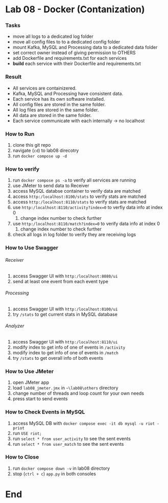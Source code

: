 # Lab 08 - Docker (Contanization)
### Tasks
- move all logs to a dedicated log folder
- move all config files to to a dedicated config folder
- mount Kafka, MySQL and Processing data to a dedicated data folder
- set correct owner instead of giving permission to OTHERS 
- add Dockerfile and requirements.txt for each services
- **build** each service with their Dockerfile and requirements.txt

### Result
- All services are containizered. 
- Kafka, MySQL and Processing have consistent data.
- Each service has its own software installed.
- All config files are stored in the same folder.
- All log files are stored in the same folder.
- All data are stored in the same folder.
- Each service communicate with each internally → no localhost

### How to Run
1. clone this git repo
2. navigate (`cd`) to lab08 direcotry 
3. run `docker compose up -d`

### How to verify
1. run `docker compose ps -a` to verify all services are running
2. use JMeter to send data to Receiver
3. access MySQL databse container to verify data are matched
4. access `http:/localhost:8100/stats` to verify stats are matched
5. access `http:/localhost:8110/stats` to verify stats are matched
6. use `http:/localhost:8110/activity?index=0` to verfiy data info at index 0
   1. change index number to check further
7. use `http:/localhost:8110/match?index=0` to verify data info at index 0
   1. change index number to check further
8. check all logs in log folder to verify they are receiving logs

### How to Use Swagger
###### Receiver
1. access Swagger UI with `http:/localhost:8080/ui`
2. send at least one event from each event type
###### Processing
1. access Swagger UI with `http:/localhost:8100/ui`
2. try `/stats` to get current stats in MySQL database
###### Analyzer
1. access Swagger UI with `http:/localhost:8110/ui`
2. modify index to get info of one of events in `/activity`
3. modify index to get info of one of events in `/match`
4. try `/stats` to get overall info of both events

### How to Use JMeter
1. open JMeter app
2. load `lab08_jmeter.jmx` in `~\lab08\others` directory
3. change number of threads and loop count for your own needs
4. press start to send events

### How to Check Events in MySQL
1. access MySQL DB with `docker compose exec -it db mysql -u riot -priot`
2. run `USE riot;`
3. run `select * from user_activity` to see the sent events
4. run `select * from user_match` to see the sent events

### How to Close
1. run `docker compose down -v` in lab08 directory
2. stop (`ctrl + c`) `app.py` in both consoles

# End